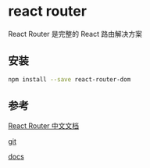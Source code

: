 # react router

React Router 是完整的 React 路由解决方案

## 安装

```sh
npm install --save react-router-dom
```

## 参考

[React Router 中文文档](https://react-guide.github.io/react-router-cn/index.html)

[git](https://github.com/ReactTraining/react-router)

[docs](https://reactrouter.com/web/guides/quick-start)
